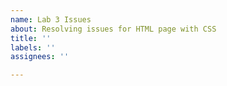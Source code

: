 ```yaml
---
name: Lab 3 Issues
about: Resolving issues for HTML page with CSS
title: ''
labels: ''
assignees: ''

---
```



